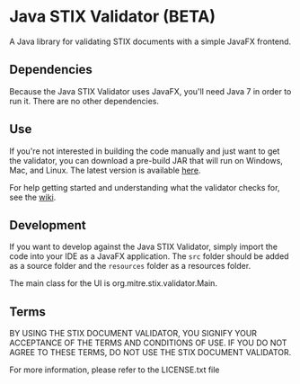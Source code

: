 # Java STIX Validator (BETA)
A Java library for validating STIX documents with a simple JavaFX frontend.

## Dependencies
Because the Java STIX Validator uses JavaFX, you'll need Java 7 in order to run it. There are no other dependencies.

## Use
If you're not interested in building the code manually and just want to get the validator, you can download a pre-build
JAR that will run on Windows, Mac, and Linux. The latest version is available [here](TODO).

For help getting started and understanding what the validator checks for, see the [wiki](wiki).

## Development
If you want to develop against the Java STIX Validator, simply import the code into your IDE as a JavaFX application. The
`src` folder should be added as a source folder and the `resources` folder as a resources folder.

The main class for the UI is org.mitre.stix.validator.Main.

## Terms
BY USING THE STIX DOCUMENT VALIDATOR, YOU SIGNIFY YOUR ACCEPTANCE OF THE
TERMS AND CONDITIONS OF USE.  IF YOU DO NOT AGREE TO THESE TERMS, DO NOT USE
THE STIX DOCUMENT VALIDATOR.

For more information, please refer to the LICENSE.txt file